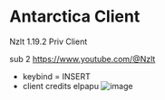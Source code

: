 # Antarctica Client
Nzlt 1.19.2 Priv Client

sub 2 https://www.youtube.com/@Nzlt
-  keybind = INSERT
-  client credits  elpapu
![image](https://github.com/0vel/cwhack-antarctica1.19.2/assets/134466741/4812bac5-3e81-4df6-baab-673118ccbdde)


